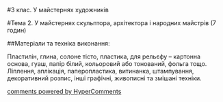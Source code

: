 <div id="hypercomments_widget" class="js-hypercomments-widget invisible"></div>

#3 клас. У майстернях художників

#Тема 2.  У майстернях скульптора, архітектора і  народних майстрів (7 годин)

##Матеріали та техніка виконання:

Пластилін, глина, солоне тісто, пластика, для рельєфу – картонна основа, гуаш, папір білий, кольоровий або тонований, фольга тощо. Ліплення, аплікація, паперопластика,  витинанка, штампування, декоративний розпис, інші графічні, живописні та змішані техніки.


<div class="js-hypercomments-container">
    <a href="http://hypercomments.com" class="hc-link" title="comments widget">comments powered by HyperComments</a>
</div>